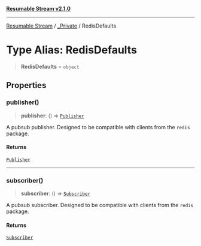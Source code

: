[**Resumable Stream v2.1.0**](../../../../README.md)

***

[Resumable Stream](../../../../README.md) / [\_Private](../README.md) / RedisDefaults

# Type Alias: RedisDefaults

> **RedisDefaults** = `object`

## Properties

### publisher()

> **publisher**: () => [`Publisher`](../../../../interfaces/Publisher.md)

A pubsub publisher. Designed to be compatible with clients from the `redis` package.

#### Returns

[`Publisher`](../../../../interfaces/Publisher.md)

***

### subscriber()

> **subscriber**: () => [`Subscriber`](../../../../interfaces/Subscriber.md)

A pubsub subscriber. Designed to be compatible with clients from the `redis` package.

#### Returns

[`Subscriber`](../../../../interfaces/Subscriber.md)
